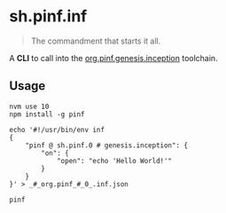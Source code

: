 sh.pinf.inf
===========

> The commandment that starts it all.

A **CLI** to call into the [org.pinf.genesis.inception](https://github.com/pinf/org.pinf.genesis.inception) toolchain.


Usage
-----

    nvm use 10
    npm install -g pinf

    echo '#!/usr/bin/env inf
    {
        "pinf @ sh.pinf.0 # genesis.inception": {
            "on": {
                "open": "echo 'Hello World!'"
            }
        }
    }' > _#_org.pinf_#_0_.inf.json

    pinf
